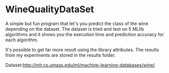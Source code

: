 # WineQualityDataSet
A simple but fun program that let's you predict the class of the wine depending on the dataset. The dataset is tried and test on 5 MLlib algorithms and it shows you the execution time and prediction accuracy for each algorithm.

It's possible to get far more result using the library attributes. The results from my experiments are stored in the results folder.

Dataset:http://mlr.cs.umass.edu/ml/machine-learning-databases/wine/
